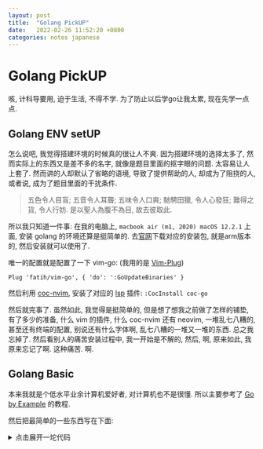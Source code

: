 ```yaml
---                                                                     
layout: post
title:  "Golang PickUP"
date:   2022-02-26 11:52:20 +0800 
categories: notes japanese
---
```

# Golang PickUP
咳, 计科导要用, 迫于生活, 不得不学. 为了防止以后学go让我太累, 
现在先学一点点. 

## Golang ENV setUP
怎么说吧, 我觉得搭建环境的时候真的很让人不爽. 因为搭建环境的选择太多了, 
然而实际上的东西又是差不多的名字, 就像是题目里面的抠字眼的问题. 
太容易让人上套了. 然而讲的人却默认了省略的语境, 导致了提供帮助的人, 
却成为了阻挠的人, 或者说, 成为了题目里面的干扰条件. 

> 五色令人目盲; 五音令人耳聾; 五味令人口爽; 馳騁田獵, 令人心發狂; 
> 難得之貨, 令人行妨. 是以聖人為腹不為目, 故去彼取此. 

所以我只知道一件事: 在我的电脑上, `macbook air (m1, 2020) macOS 12.2.1`
上面, 安装 golang 的环境还算是挺简单的. 去[官网](go.dev)下载对应的安装包, 
就是arm版本的, 然后安装就可以使用了. 

唯一的配置就是配置了一下 vim-go: (我用的是 
[Vim-Plug](https://github.com/junegunn/vim-plug)) 

```
Plug 'fatih/vim-go', { 'do': ':GoUpdateBinaries' }   
```

然后利用 [coc-nvim](https://github.com/neoclide/coc.nvim), 
安装了对应的 [lsp](https://github.com/josa42/coc-go) 插件: 
`:CocInstall coc-go`

然后就完事了. 虽然如此, 我觉得是挺简单的, 但是想了想我之前做了怎样的铺垫, 
有了多少的准备, 什么 vim 的插件, 什么 coc-nvim 还有 neovim, 一堆乱七八糟的, 
甚至还有终端的配置, 别说还有什么字体啊, 乱七八糟的一堆又一堆的东西. 
总之我忘掉了. 然后看别人的痛苦安装过程中, 我一开始是不解的, 然后, 
啊, 原来如此, 我原来忘记了啊. 这种痛苦. 啊. 

## Golang Basic
本来我就是个低水平业余计算机爱好者, 对计算机也不是很懂. 所以主要参考了
[Go by Example](https://gobyexample-cn.github.io) 的教程. 

然后把最简单的一些东西写在下面: 

<details><summary> 点击展开一坨代码 </summary>

{% highlight go %}
/*
	使用类似于 C 的注释风格
	教程来源: https://gobyexample-cn.github.io
*/

// 将下面的程序都定义为 main 的包中的内容
// 感觉有点像是 ruby 里面的模块
package main

// formatted I/O
import (
	"fmt"
	"time"
)

// 同时导入多个包的做法
// import (
//	 "fmt"
//   "time"
// )

// main.main() 函数的名字就叫这个
// 麻了, 我绝对不想要在逆向里见到这个家伙
func main() {
	// 使用 fmt 包进行一个格式化 I/O 输出
	fmt.Println("Lucky Me. ")

	// 定义变量
	// 会自动判断变量类型, 假如有一个初始值的话,
	// 比如下面的还可以写成 var a = 1
	var a int = 1
	var b, c float32 = 3.14, 8.314
	var (
		d bool
		e string
	)
	// 初始化变量的简写
	f := "short"

	d, e = true, "the string of f is: "
	// 发现会在两个参数之间加入分割用的 " "
	fmt.Println("a = ", a)
	fmt.Println("b * c = ", b*c)
	fmt.Println(e, f, d)

	// 定义常数
	// 常数表达式可以执行任意精度的运算, 并且可以根据上下文自动确定类型
	const pi = 3.1415926

	// 数组
	var arr_1 [5]int
	arr_2 := [5]int{1, 2, 3, 4, 5}
	var arr_3 [5][3]string

	// 访问数组的内容
	arr_1[0] = len(arr_1)
	arr_3[3][2] = "lalala"

	fmt.Println("arr_1 is", arr_1)
	fmt.Println("arr_2 is", arr_2[4])
	fmt.Println("arr_3 is", arr_3)

	// 切片
	slice_1 := make([]string, 3)
	slice_2 := []string{"L", "u", "c", "k", "y", "Me", "."}

	slice_1[1] = "WoW"
	l := slice_2[0:6]
	slice_3 := make([]string, len(l))

	// 复制的逻辑和切片的逻辑还是不一样的, 没有那种藕断丝连的感觉
	copy(slice_3, l)
	l[2] = "C"
	// append 将新的元素写入到切片里面
	// 这里会发现 "G" 把 "." 给覆盖了, 该不会可以利用类似的手法来进行溢出?
	l = append(l, "G")

	// 切片的切的逻辑和 python 是差不多的感觉, 也是不包含最后一个
	// 但是感觉像更是 C 里面的数组, 数据还是连着的, 不是 python 的复制
	fmt.Println(slice_1[0:])
	fmt.Println("l", l)
	fmt.Println("slice 2", slice_2)
	fmt.Println("slice 3", slice_3)

	/*
		数组的逻辑稍微和之间接触的编程语言有点不一样,
		有点像是将数组看作是一种类型, 不同长度的类型竟然还不一样
		感觉还是切片更像是数组一点...

		并且多维数组和多维切片的不同之处在于切片的数组可以像这样:
		(我的写法和 ruby 有点像)
		[[1, 2, 3], [4, 5], [2], [6, 6, 6, 6]]
		而数组只能是方方正正的东西.
	*/

	// map (有点像是 ruby 里面的 hash)
	// make(map[key-type]val-type)
	m := make(map[string]string)

	m["Me"] = "Lucky"
	m["Her"] = "Happy"
	m["He"] = "Good"

	fmt.Println("I'm", m["Me"])

	delete(m, "Her")
	delete(m, "He")

	fmt.Println("the map is", m)

	// 循环结构, 只有 for 循环
	i := 1
	// 单条件, 实际上感觉就是个 while
	for i <= 3 {
		fmt.Println(i)
		i = i + 1
	}
	// 经典版本
	for j := 7; j <= 10; j++ {
		fmt.Println(j)
	}
	// loop
	for {
		fmt.Println("comment the following line and you will loop forever. ")
		// break 跳出
		break
		// continue 进入下一个循环
	}

	// Range 遍历
	for i, num := range arr_2 {
		fmt.Println("The", i, "th is", num)
	}
	// 对于变量的赋值, 实际上还可以利用类似于 ruby 的一个操作:
	// for _, v := range map {}
	// for k := range map {}
	for k, v := range m {
		fmt.Println("the", k, "key has", v, "value")
	}
	for i, c := range "Lucky Me" {
		// 输出是 unicode point
		fmt.Println("the", i, "th is", c)
	}

	// 条件判断语句, 没有三目运算符
	if 7%2 == 0 {
		fmt.Println("7 is even")
	} else if num := 9; num < 0 {
		fmt.Println(num, "is less than zero")
	} else {
		fmt.Println("the if and else")
	}

	// 读取时间 time.Now().Weekday()

	// switch 选择语句
	switch time.Now().Weekday() {
	case time.Saturday, time.Sunday:
		fmt.Println("Weekends")
	default:
		fmt.Println("Workdays")
	}

	// 调用函数
	fmt.Println(max_f(6, 9))
	fmt.Println(reverse(8, 6))

	sum(1, 2, 3, 4, 5, 6, 7, 8, 9, 10)
	// 将切片作为多个参数传入函数,
	// 不是将切片当作一个参数
	slice_4 := []int{1, 3, 5, 7, 9}
	sum(slice_4...)

	// 总感觉这种闭包很玄妙
	nextInt := intSeq()
	fmt.Println(nextInt())
	fmt.Println(nextInt())
	fmt.Println(nextInt())
	// 输出会是 1, 2, 3 地递增, 因为每次都更新了函数的本体吗

	// 闭包的递归
	// 需要提前显式声明, 否则无法调用
	var fib func(n int) int
	fib = func(n int) int {
		if n < 2 {
			return n
		}
		return fib(n-1) + fib(n-2)
	}
	fmt.Println(fib(7))

	i = 2
	point_func(&i)
	fmt.Println(i)
}

// 定义函数的方法
// 和 C 一样, 如果不写 return 的话不会自动返回最后一个表达式的值
// 也可以写类似于 void 类型的没有返回值的函数
func max_f(a int, b int) int {
	if a > b {
		return a
	} else {
		return b
	}
}

// 多返回值, 然后对于多返回值, 可以利用多赋值来解决问题
func reverse(a int, b int) (int, int) {
	return b, a
}

// 多参数
func sum(num ...int) {
	fmt.Println(num, "&")
	total := 0
	for _, n := range num {
		total += n
	}
	fmt.Println(total)
}

// 函数的闭包
func intSeq() func() int {
	i := 0
	// 这里定义了一个没有名字的函数
	return func() int {
		i++
		return i
	}
}

// 递归
func fact(n int) int {
	if n == 0 {
		return 1
	}
	return n * fact(n-1)
}

// 指针
func point_func(input *int) {
	// 用 & 取地址, 指针的语法和 C 类似
	fmt.Println("the address is:", &input)
	// 会修改指针指向的内容
	*input = 0
}
{% endhighlight %}

</details>


